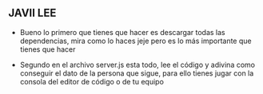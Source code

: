 ## JAVII LEE

- Bueno lo primero que tienes que hacer es descargar todas las dependencias, mira como lo haces jeje pero es lo más importante que tienes que hacer

- Segundo en el archivo server.js esta todo, lee el código y adivina como conseguir el dato de la persona que sigue, para ello tienes jugar con la consola del editor de código o de tu equipo
